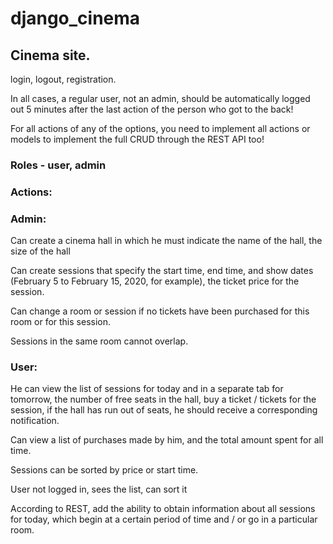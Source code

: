 # django_cinema
## Cinema site.

login, logout, registration.

In all cases, a regular user, not an admin, should be automatically logged out 5 minutes after the last action of the person who got to the back!

For all actions of any of the options, you need to implement all actions or models to implement the full CRUD through the REST API too!


### Roles - user, admin


### Actions:


### Admin:


Can create a cinema hall in which he must indicate the name of the hall, the size of the hall


Can create sessions that specify the start time, end time, and show dates (February 5 to February 15, 2020, for example), the ticket price for the session.


Can change a room or session if no tickets have been purchased for this room or for this session.


Sessions in the same room cannot overlap.


### User:


He can view the list of sessions for today and in a separate tab for tomorrow, the number of free seats in the hall, buy a ticket / tickets for the session, if the hall has run out of seats, he should receive a corresponding notification.


Can view a list of purchases made by him, and the total amount spent for all time.


Sessions can be sorted by price or start time.


User not logged in, sees the list, can sort it

According to REST, add the ability to obtain information about all sessions for today, which begin at a certain period of time and / or go in a particular room.
